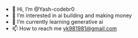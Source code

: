 - 👋 Hi, I’m @Yash-codebr0
- 👀 I’m interested in ai building and making money
- 🌱 I’m currently learning generative ai
- 📫 How to reach me yk981981@gmail.com

<!---
Yash-codebr0/Yash-codebr0 is a ✨ special ✨ repository because its `README.md` (this file) appears on your GitHub profile.
You can click the Preview link to take a look at your changes.
--->
